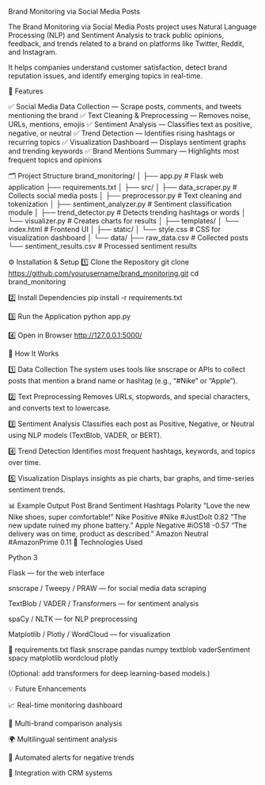 Brand Monitoring via Social Media Posts

The Brand Monitoring via Social Media Posts project uses Natural Language Processing (NLP) and Sentiment Analysis to track public opinions, feedback, and trends related to a brand on platforms like Twitter, Reddit, and Instagram.

It helps companies understand customer satisfaction, detect brand reputation issues, and identify emerging topics in real-time.

🚀 Features

✅ Social Media Data Collection — Scrape posts, comments, and tweets mentioning the brand
✅ Text Cleaning & Preprocessing — Removes noise, URLs, mentions, emojis
✅ Sentiment Analysis — Classifies text as positive, negative, or neutral
✅ Trend Detection — Identifies rising hashtags or recurring topics
✅ Visualization Dashboard — Displays sentiment graphs and trending keywords
✅ Brand Mentions Summary — Highlights most frequent topics and opinions

🗂️ Project Structure
brand_monitoring/
│
├── app.py                          # Flask web application
├── requirements.txt
│
├── src/
│   ├── data_scraper.py              # Collects social media posts
│   ├── preprocessor.py              # Text cleaning and tokenization
│   ├── sentiment_analyzer.py        # Sentiment classification module
│   ├── trend_detector.py            # Detects trending hashtags or words
│   └── visualizer.py                # Creates charts for results
│
├── templates/
│   └── index.html                   # Frontend UI
│
├── static/
│   └── style.css                    # CSS for visualization dashboard
│
└── data/
    ├── raw_data.csv                 # Collected posts
    └── sentiment_results.csv        # Processed sentiment results

⚙️ Installation & Setup
1️⃣ Clone the Repository
git clone https://github.com/yourusername/brand_monitoring.git
cd brand_monitoring

2️⃣ Install Dependencies
pip install -r requirements.txt

3️⃣ Run the Application
python app.py

4️⃣ Open in Browser
http://127.0.0.1:5000/

🧠 How It Works

1️⃣ Data Collection
The system uses tools like snscrape or APIs to collect posts that mention a brand name or hashtag (e.g., “#Nike” or “Apple”).

2️⃣ Text Preprocessing
Removes URLs, stopwords, and special characters, and converts text to lowercase.

3️⃣ Sentiment Analysis
Classifies each post as Positive, Negative, or Neutral using NLP models (TextBlob, VADER, or BERT).

4️⃣ Trend Detection
Identifies most frequent hashtags, keywords, and topics over time.

5️⃣ Visualization
Displays insights as pie charts, bar graphs, and time-series sentiment trends.

📊 Example Output
Post	Brand	Sentiment	Hashtags	Polarity
“Love the new Nike shoes, super comfortable!”	Nike	Positive	#Nike #JustDoIt	0.82
“The new update ruined my phone battery.”	Apple	Negative	#iOS18	-0.57
“The delivery was on time, product as described.”	Amazon	Neutral	#AmazonPrime	0.11
🧱 Technologies Used

Python 3

Flask — for the web interface

snscrape / Tweepy / PRAW — for social media data scraping

TextBlob / VADER / Transformers — for sentiment analysis

spaCy / NLTK — for NLP preprocessing

Matplotlib / Plotly / WordCloud — for visualization

📁 requirements.txt
flask
snscrape
pandas
numpy
textblob
vaderSentiment
spacy
matplotlib
wordcloud
plotly


(Optional: add transformers for deep learning-based models.)

💡 Future Enhancements

📈 Real-time monitoring dashboard

🧠 Multi-brand comparison analysis

🌍 Multilingual sentiment analysis

🔔 Automated alerts for negative trends

🧾 Integration with CRM systems